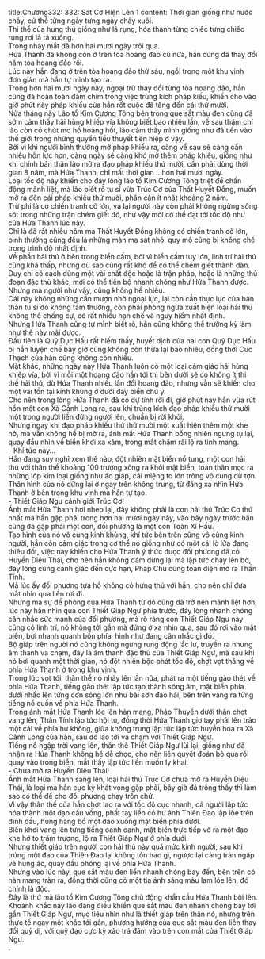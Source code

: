 title:Chương332: 332: Sát Cơ Hiện Lên 1
content:
Thời gian giống như nước chảy, cứ thế từng ngày từng ngày chảy xuôi.<br>Thi thể của hung thú giống như lá rụng, hóa thành từng chiếc từng chiếc rụng rơi lả tả xuống.<br>Trong nháy mắt đã hơn hai mươi ngày trôi qua.<br>Hứa Thanh đã không còn ở trên tòa hoang đảo cũ nữa, hắn cũng đã thay đổi năm tòa hoang đảo rồi.<br>Lúc này hắn đang ở trên tòa hoang đảo thứ sáu, ngồi trong một khu vịnh đơn giản mà hắn tự mình tạo ra.<br>Trong hơn hai mươi ngày này, ngoại trừ thay đổi từng tòa hoang đảo, hắn cũng đã hoàn toàn đắm chìm trong việc trùng kích pháp kiếu, khiến cho vào giờ phút này pháp khiếu của hắn rốt cuộc đã tăng đến cái thứ mười.<br>Nửa tháng này Lão tổ Kim Cương Tông bên trong que sắt màu đen cũng đã sớm cảm thấy hãi hùng khiếp vía không biết bao nhiêu lần, về sau thậm chí lão còn có chút mơ hồ hoảng hốt, lão cảm thấy mình giống như đã tiến vào thế giới trong những quyển tiểu thuyết tiên hiệp ở vậy.<br>Bởi vì khi người bình thường mở pháp khiếu ra, càng về sau sẽ càng cần nhiều hồn lực hơn, càng ngày sẽ càng khó mở thêm pháp khiếu, giống như khi chính bản thân lão mở ra đạo pháp khiếu thứ mười, cần phải dùng thời gian 8 năm, mà Hứa Thanh, chỉ mất thời gian …hơn hai mươi ngày.<br>Loại tốc độ này khiến cho đáy lòng lão tổ Kim Cương Tông triệt để chấn động mãnh liệt, mà lão biết rõ tu sĩ vừa Trúc Cơ của Thất Huyết Đồng, muốn mở ra đến cái pháp khiếu thứ mười, phần cần ít nhất khoảng 2 năm.<br>Trừ phi là có chiến tranh cỡ lớn, vả lại người này còn phải không ngừng sống sót trong những trận chém giết đó, như vậy mới có thể đạt tới tốc độ như của Hứa Thanh lúc này.<br>Chỉ là đã rất nhiều năm mà Thất Huyết Đồng không có chiến tranh cỡ lớn, bình thường cũng đều là những màn ma sát nhỏ, quy mô cũng bị khống chế trong trình độ nhất định.<br>Về phần hải thú ở bên trong biển cấm, bởi vì biển cấm tuy lớn, linh trí hải thú cũng khá thấp, nhưng dù sao cũng rất khó để có thể chém giết thành đàn.<br>Duy chỉ có cách dùng một vài chất độc hoặc là trận pháp, hoặc là những thủ đoạn đặc thù khác, mới có thể tiến bộ nhanh chóng như Hứa Thanh được.<br>Nhưng mà người như vậy, cũng không hề nhiều.<br>Cái này không những cần mượn nhờ ngoại lực, lại còn cần thực lực của bản thân tu sĩ đó không tầm thường, còn phải phòng ngừa xuất hiện loại hải thú không thể chống cự, có rất nhiều hạn chế và nguy hiểm nhất định.<br>Nhưng Hứa Thanh cũng tự mình biết rõ, hắn cũng không thể trường kỳ làm như thế này mãi được.<br>Đầu tiên là Quỷ Dục Hấu rất hiếm thấy, huyết dịch của hai con Quỷ Dục Hấu bị hắn luyện chế bây giờ cũng không còn thừa lại bao nhiêu, đồng thời Cúc Thạch của hắn cũng không còn nhiều.<br>Mặt khác, những ngày này Hứa Thanh luôn có một loại cảm giác hãi hùng khiếp vía, bởi vì mỗi một hoang đảo hắn tới thì bên dưới sẽ có không ít thi thể hải thú, dù Hứa Thanh nhiều lần đổi hoang đảo, nhưng vẫn sẽ khiến cho một vài tồn tại kinh khủng ở dưới đáy biển chú ý.<br>Cho nên trong lòng Hứa Thanh đã có dự tính rời đi, giờ phút này hắn vừa rút hồn một con Xà Cảnh Long ra, sau khi trùng kích đạo pháp khiếu thứ mười một trong người liền đứng người lên, chuẩn bị rời khỏi.<br>Nhưng ngay khi đạo pháp khiếu thứ thứ mười một xuất hiện thêm một khe hở, mà vẫn không hề bị mở ra, ánh mắt Hứa Thanh bỗng nhiên ngưng tụ lại, quay đầu nhìn về biển khơi xa xăm, trong mắt chậm rãi lộ ra tinh mang.<br>- Khí tức này…<br>Hắn đang suy nghĩ xem thế nào, đột nhiên mặt biển nổ tung, một con hải thú với thân thể khoảng 100 trượng xông ra khỏi mặt biển, toàn thân mọc ra những lớp kim loại giống như áo giáp, cái miệng to lớn trông vô cùng dữ tợn.<br>Thân hình của nó dừng lại ở ngay trên không trung, từ đằng xa nhìn Hứa Thanh ở bên trong khu vịnh mà hắn tự tạo.<br>- Thiết Giáp Ngư cảnh giới Trúc Cơ!<br>Ánh mắt Hứa Thanh hơi nheo lại, đây không phải là con hải thú Trúc Cơ thứ nhất mà hắn gặp phải trong hơn hai mươi ngày này, vào bảy ngày trước hắn cũng đã gặp phải một con, đối phương là một con Toàn Xỉ Hấu.<br>Tạo hình của nó vô cùng kinh khủng, khí tức bên trên cũng vô cùng kinh người, hắn còn cảm giác trong cơ thể nó giống như có một cái lò lửa đang thiêu đốt, việc này khiến cho Hứa Thanh ý thức được đối phương đã có Huyền Diệu Thái, cho nên hắn không dám dừng lại mà lập tức chạy lên bờ, đáy lòng cũng cảnh giác đến cực hạn, Pháp Chu cũng toàn diện mở ra Thần Tính.<br>Mà lúc ấy đối phương tựa hồ không có hứng thú với hắn, cho nên chỉ đưa mắt nhìn qua liền rời đi.<br>Nhưng mà sự đề phòng của Hứa Thanh từ đó cũng đã trở nên mãnh liệt hơn, lúc này hắn nhìn qua con Thiết Giáp Ngư phía trước, đáy lòng nhanh chóng cân nhắc sức mạnh của đối phương, mà rõ ràng con Thiết Giáp Ngư này cũng có linh trí, nó không tới gần mà đứng ở xa nhìn qua, sau đó rơi vào mặt biển, bơi nhanh quanh bốn phía, hình như đang cân nhắc gì đó.<br>Bộ giáp trên người nó cũng không ngừng rung động lắc lư, truyền ra nhưng âm thanh va chạm, đây là âm thanh đặc thù của Thiết Giáp Ngư, mà sau khi nó bơi quanh một thời gian, nó đột nhiên bộc phát tốc độ, chợt vọt thẳng về phía Hứa Thanh ở trong khu vịnh.<br>Trong lúc vọt tới, thân thể nó nhảy lên lần nữa, phát ra một tiếng gào thét về phía Hứa Thanh, tiếng gào thét lập tức tạo thành sóng âm, mặt biển phía dưới nhấc lên từng cơn sóng lớn như bài sơn đảo hải, bên trên vang ra từng tiếng nổ cuốn về phía Hứa Thanh.<br>Trong ánh mắt Hứa Thanh lóe lên hàn mang, Pháp Thuyền dưới thân chợt vang lên, Thần Tính lập tức hội tụ, đồng thời Hứa Thanh giơ tay phải lên trảo một cái về phía hư không, giữa không trung lập tức lập tức huyễn hóa ra Xà Cảnh Long của hắn, sau đó lao tới va chạm với Thiết Giáp Ngư.<br>Tiếng nổ ngập trời vang lên, thân thể Thiết Giáp Ngư lùi lại, giống như đã nhận ra Hứa Thanh không hề dễ chọc, cho nên liền quyết đoán bỏ qua rồi quay vào trong biển, mắt thấy lập tức liền muốn ly khai.<br>- Chưa mở ra Huyền Diệu Thái!<br>Ánh mắt Hứa Thanh sáng lên, loại hải thú Trúc Cơ chưa mở ra Huyền Diệu Thái, là loại mà hắn cực kỳ khát vọng gặp phải, bây giờ đã trông thấy thì làm sao có thể để cho đối phương chạy trốn chứ.<br>Vì vậy thân thể của hắn chợt lao ra với tốc độ cực nhanh, cả người lập tức hóa thành một đạo cầu vồng, phất tay liền có hư ảnh Thiên Đao lập lòe trên đỉnh đầu, hung hăng bổ một đao xuống mặt biển phía dưới.<br>Biển khơi vang lên từng tiếng oanh oanh, mặt biển trực tiếp vỡ ra một đạo khe hở to trăm trượng, lộ ra Thiết Giáp Ngư ở phía dưới.<br>Nhưng thiết giáp trên người con hải thú này quá mức kinh người, sau khi trúng một đao của Thiên Đao lại không tổn hao gì, ngược lại càng tràn ngập vẻ hung ác, quay đầu phóng lại về phía Hứa Thanh.<br>Nhưng vào lúc này, que sắt màu đen liền nhanh chóng bay đến, bên trên có hàn mang tràn ra, đồng thời cũng có một tia ánh sáng màu lam lóe lên, đó chính là độc.<br>Đây là thứ mà lão tổ Kim Cương Tông chủ động khẩn cầu Hứa Thanh bôi lên.<br>Khoảnh khắc này lão đang điều khiển que sắt màu đen nhanh chóng bay tới gần Thiết Giáp Ngư, mục tiêu nhìn như là thiết giáp trên thân nó, nhưng trên thực tế ngay một khắc tới gần, phương hướng của que sắt màu đen liền thay đổi quỷ dị, với quỹ đạo cực kỳ xảo trá đâm vào trên con mắt của Thiết Giáp Ngư.<br>.<br>